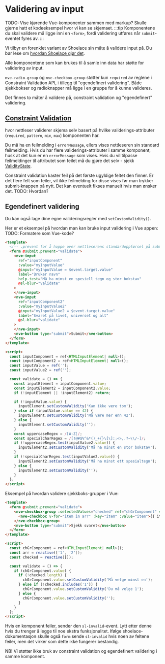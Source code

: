 # Validering av input

TODO: Vise kjørende Vue-komponenter sammen med markup? Skulle gjerne hatt et kodeeksempel hvor vi kan se skjemaet.
:::tip
Komponentene du skal validere må ligge inni en `<form>`, fordi validering utføres når `submit`-eventet fyres av.
:::

Vi tilbyr en forenklet variant av Shoelace sin måte å validere input på. Du bør lese om [hvordan Shoelace gjør det](https://shoelace.style/getting-started/form-controls).

Alle komponentene som kan brukes til å samle inn data har støtte for validering av input.

`nve-radio-group` og `nve-checkbox-group` støtter kun `required` av reglene i Constraint Validation API, i tillegg til "egendefinert validering".
Både sjekkbokser og radioknapper må ligge i en gruppe for å kunne valideres.

Det finnes to måter å validere på, constraint validation og "egendefinert" validering.

## [Constraint Validation](https://developer.mozilla.org/en-US/docs/Web/HTML/Constraint_validation)

hvor nettleser validerer skjema selv basert på hvilke validerings-attributer (`required`, `pattern`, `min`, `max`) komponenten har.

Du må ha en feilmelding i `errorMessage`, ellers vises nettleseren sin standard feilmelding. Hvis du har flere validerings-attributer i samme komponent, husk at det kun er en `errorMessage` som vises. Hvis du vil tilpasse feilmeldinger til attributet som feilet må du gjøre det selv - sjekk [ValidityState](https://developer.mozilla.org/en-US/docs/Web/API/ValidityState).

Constraint validation kaster feil på det første ugyldige feltet den finner. Er det flere felt som feiler, vil ikke feilmelding for disse vises før man trykker submit-knappen på nytt. Det kan eventuelt fikses manuelt hvis man ønsker det. TODO: Hvordan?

## Egendefinert validering

Du kan også lage dine egne valideringsregler med `setCustomValidity()`.

Her er et eksempel på hvordan man kan bruke input validering i Vue appen:
TODO: Formatere som Vue-kode?

```html
<template>
  <!-- .prevent for å hoppe over nettleserens standardoppførsel på submit -->
  <form @submit.prevent="validate">
    <nve-input
      ref="inputComponent"
      :value="myInputValue"
      @input="myInputValue = $event.target.value"
      label="Bruker navn"
      help-test="Må ha minst en spesiell tegn og stor bokstav"
      @sl-blur="validate"
    >
    </nve-input>
    <nve-input
      ref="inputComponent2"
      :value="myInputValue2"
      @input="myInputValue2 = $event.target.value"
      label="Svaret på livet, universet og alt"
      @sl-blur="validate"
    >
    </nve-input>
    <nve-button type="submit">Submit</nve-button>
  </form>
</template>

<script>
  const inputComponent = ref<HTMLInputElement| null>();
  const inputComponent2 = ref<HTMLInputElement| null>();
  const inputValue = ref('');
  const inputValue2 = ref('');

  const validate = () => {
    const inputElement = inputComponent.value;
    const inputElement2 = inputComponent2.value;
    if (!inputElement || !inputElement2) return;

    if (!inputValue.value) {
      inputElement.setCustomValidity('Kan ikke være tom');
    } else if (inputValue.value == 42) {
      inputElement.setCustomValidity('Må være mer enn 42');
    } else {
      inputElement.setCustomValidity('');
    }
    const uppercaseRegex = /[A-Z]/;
    const specialCharRegex = /[!@#$%^&*()_+{}\[\]:;<>,.?~\\/-]/;
    if (!uppercaseRegex.test(inputValue2.value)) {
      inputElement2.setCustomValidity('Må ha minst en stor bokstav');
    }
    if (!specialCharRegex.test(inputValue2.value)) {
      inputElement2.setCustomValidity('Må ha minst ett spesialtegn');
    } else {
      inputElement2.setCustomValidity('');
    }
  };
</script>
```

Eksempel på hvordan validere sjekkboks-grupper i Vue:

```html
<template>
  <form @submit.prevent="validate">
    <nve-checkbox-group :selectedValues="checked" ref="chGrComponent" size="small" label="Label">
      <nve-checkbox v-for="item in arr" :key="item" :value="item">{{ item }}</nve-checkbox>
    </nve-checkbox-group>
    <nve-button type="submit">Sjekk svaret</nve-button>
  </form>
</template>

<script>
  const chGrComponent = ref<HTMLInputElement| null>();
  const arr = reactive(['1', '2']);
  const checked = reactive([]);

  const validate = () => {
    if (chGrComponent.value) {
      if (!checked.length) {
        chGrComponent.value.setCustomValidity('Må velge minst en');
      } else if (!checked.includes('1')) {
        chGrComponent.value.setCustomValidity('Du må velge 1');
      } else {
        chGrComponent.value.setCustomValidity('');
      }
    }
  };
</script>
```

Hvis en komponent feiler, sender den `sl-invalid`-event. Lytt etter denne hvis du trenger å legge til noe ekstra funksjonalitet.
Ifølge shoelace-dokumentasjon skulle også `form` sende `sl-invalid` hvis noen av feltene feiler, men det virker som dette ikke fungerer bestandig.

NB! Vi støtter ikke bruk av constraint validation og egendefinert validering i samme komponent.
